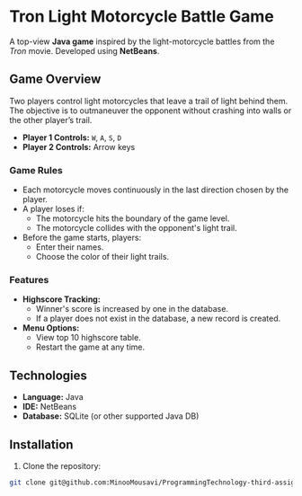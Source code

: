 # Tron Light Motorcycle Battle Game

A top-view **Java game** inspired by the light-motorcycle battles from the *Tron* movie. Developed using **NetBeans**.

## Game Overview

Two players control light motorcycles that leave a trail of light behind them. The objective is to outmaneuver the opponent without crashing into walls or the other player’s trail.

- **Player 1 Controls:** `W`, `A`, `S`, `D`
- **Player 2 Controls:** Arrow keys

### Game Rules

- Each motorcycle moves continuously in the last direction chosen by the player.
- A player loses if:
  - The motorcycle hits the boundary of the game level.
  - The motorcycle collides with the opponent's light trail.
- Before the game starts, players:
  - Enter their names.
  - Choose the color of their light trails.

### Features

- **Highscore Tracking:**  
  - Winner's score is increased by one in the database.
  - If a player does not exist in the database, a new record is created.
- **Menu Options:**  
  - View top 10 highscore table.
  - Restart the game at any time.
 
## Technologies

- **Language:** Java
- **IDE:** NetBeans
- **Database:** SQLite (or other supported Java DB)

## Installation

1. Clone the repository:

```bash
git clone git@github.com:MinooMousavi/ProgrammingTechnology-third-assignment.git
